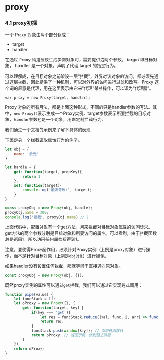 # proxy


### 4.1 proxy初探

一个 Proxy 对象由两个部分组成：

* target
* handler

在通过 Proxy 构造函数生成实例对象时，需要提供这两个参数。 target 即目标对象， handler 是一个对象，声明了代理 target 的指定行为。

可以理解成，在目标对象之前架设一层“拦截”，外界对该对象的访问，都必须先通过这层拦截，因此提供了一种机制，可以对外界的访问进行过滤和改写。Proxy 这个词的原意是代理，用在这里表示由它来“代理”某些操作，可以译为“代理器”。

`var proxy = new Proxy(target, handler);`

Proxy 对象的所有用法，都是上面这种形式，不同的只是handler参数的写法。其中，`new Proxy()`表示生成一个Proxy实例，target参数表示所要拦截的目标对象，handler参数也是一个对象，用来定制拦截行为。

我们通过一个文档的示例来了解下具体的表现

下面是另一个拦截读取属性行为的例子。

```js
let obj = {
    name: '余光'
}

let handle = {
    get: function(target, propKey){
        return 1;
    },
    set: function(target){
        console.log('触发修改:', target);
    }
}

const proxyObj = new Proxy(obj, handle);
proxyObj.name = 200;
console.log('拦截', proxyObj.name) // 1
```

上面代码中，配置对象有一个get方法，用来拦截对目标对象属性的访问请求。get方法的两个参数分别是目标对象和所要访问的属性。可以看到，由于拦截函数总是返回1，所以访问任何属性都得到1。

注意，要使得Proxy起作用，必须针对Proxy实例（上例是proxy对象）进行操作，而不是针对目标对象（上例是`obj对象`）进行操作。

如果handler没有设置任何拦截，那就等同于直接通向原对象。

```js
const proxyObj = new Proxy(obj, {});
```

既然proxy实例的属性可以通过`get`拦截，我们可以通过它实现链式调用：

```js
function pipe(value) {
    let funcStack = [];
    let oProxy = new Proxy({}, {
        get: function(target, key) {
            if(key === 'get'){
                let res = funcStack.reduce((val, func, i, arr) => func(val), value)
                return res;
            }
            funcStack.push(window[key]); // 添加进函数栈
            return oProxy; // 返回示例，做到链式调用
        }
    })
    return oProxy;
}
```